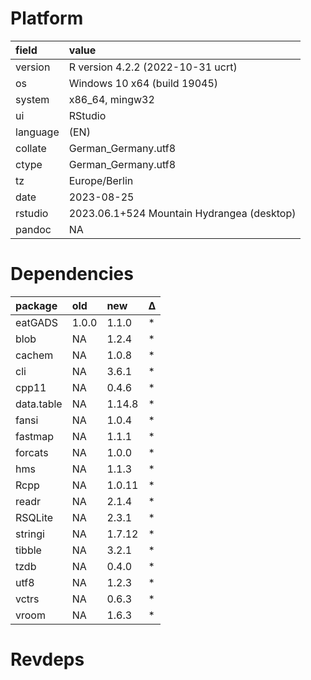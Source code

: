 # Platform

|field    |value                                      |
|:--------|:------------------------------------------|
|version  |R version 4.2.2 (2022-10-31 ucrt)          |
|os       |Windows 10 x64 (build 19045)               |
|system   |x86_64, mingw32                            |
|ui       |RStudio                                    |
|language |(EN)                                       |
|collate  |German_Germany.utf8                        |
|ctype    |German_Germany.utf8                        |
|tz       |Europe/Berlin                              |
|date     |2023-08-25                                 |
|rstudio  |2023.06.1+524 Mountain Hydrangea (desktop) |
|pandoc   |NA                                         |

# Dependencies

|package    |old   |new    |Δ  |
|:----------|:-----|:------|:--|
|eatGADS    |1.0.0 |1.1.0  |*  |
|blob       |NA    |1.2.4  |*  |
|cachem     |NA    |1.0.8  |*  |
|cli        |NA    |3.6.1  |*  |
|cpp11      |NA    |0.4.6  |*  |
|data.table |NA    |1.14.8 |*  |
|fansi      |NA    |1.0.4  |*  |
|fastmap    |NA    |1.1.1  |*  |
|forcats    |NA    |1.0.0  |*  |
|hms        |NA    |1.1.3  |*  |
|Rcpp       |NA    |1.0.11 |*  |
|readr      |NA    |2.1.4  |*  |
|RSQLite    |NA    |2.3.1  |*  |
|stringi    |NA    |1.7.12 |*  |
|tibble     |NA    |3.2.1  |*  |
|tzdb       |NA    |0.4.0  |*  |
|utf8       |NA    |1.2.3  |*  |
|vctrs      |NA    |0.6.3  |*  |
|vroom      |NA    |1.6.3  |*  |

# Revdeps


